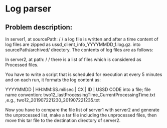 # Log parser

Problem description: 
-----------------------------
In server1, at sourcePath: / / a log file is written and after a time 
content of log files are zipped as ussd_client_info_YYYYMMDD_1.log.gz. 
into sourcePath/archived/ directory.
The contents of log files are as follows:


In server2, at path: / / there is a list of files which is considered as 
Processed files.

You have to write a script that is scheduled for execution at every 5 minutes and on each run, it 
formats the log content as:

YYYYMMDD | HH:MM:SS.milisec | CX | ID | USSD CODE
into a file; file name convention: two12_lastProcessingTime_CurrentProcessingTime.txt ,e.g., two12_201907221230_201907221235.txt

Now you have to compare the file list of server1 with server2 and generate the unprocessed list, make a tar file including the 
unprocessed files, then move this tar file to the destination directory of server2.
